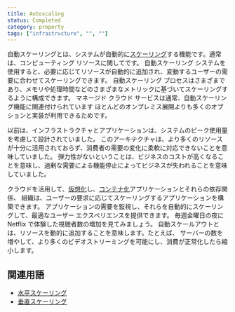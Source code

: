 ```yaml
---
title: Autoscaling
status: Completed
category: property
tags: ["infrastructure", "", ""]
---
```


自動スケーリングとは、システムが自動的に[スケーリング](/scalability/)する機能です。通常は、コンピューティング リソースに関してです。
自動スケーリング システムを使用すると、必要に応じてリソースが自動的に追加され、変動するユーザーの需要に合わせてスケーリングできます。
自動スケーリング プロセスはさまざまであり、メモリや処理時間などのさまざまなメトリックに基づいてスケーリングするように構成できます。
マネージド クラウド サービスは通常、自動スケーリング機能に関連付けられています
ほとんどのオンプレミス展開よりも多くのオプションと実装が利用できるためです。

以前は、インフラストラクチャとアプリケーションは、システムのピーク使用量を考慮して設計されていました。
このアーキテクチャは、より多くのリソースが十分に活用されておらず、消費者の需要の変化に柔軟に対応できないことを意味していました。
弾力性がないということは、ビジネスのコストが高くなることを意味し、過剰な需要による機能停止によってビジネスが失われることを意味していました。

クラウドを活用して、[仮想化](/virtualization/)し、[コンテナ化](/containerization/)アプリケーションとそれらの依存関係、
組織は、ユーザーの要求に応じてスケーリングするアプリケーションを構築できます。
アプリケーションの需要を監視し、それらを自動的にスケーリングして、最適なユーザー エクスペリエンスを提供できます。
毎週金曜日の夜に Netflix で体験した視聴者数の増加を見てみましょう。
自動スケールアウトとは、リソースを動的に追加することを意味します。たとえば、
サーバーの数を増やして、より多くのビデオストリーミングを可能にし、消費が正常化したら縮小します。

## 関連用語

* [水平スケーリング](/horizontal-scaling/)
* [垂直スケーリング](/vertical-scaling/)
